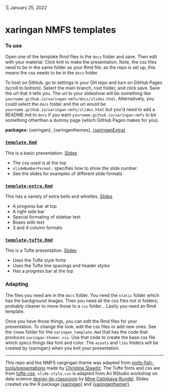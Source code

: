 :spiral_calendar: January 25, 2022 

# xaringan NMFS templates

### To use

Open one of the template Rmd files in the `docs` folder and save. Then edit with your material. Click knit to make the presentation. Note, the css files need to be in the same folder as your Rmd file; as the repo is set up, this means the css needs to be in the `docs` folder.

To host on GitHub, go to settings in your GH repo and turn on GitHub Pages (scroll to bottom). Select the main branch, root folder, and click save. Save the url that it tells you. The url to your slideshow will be something like `yourname.github.io/xaringan-nmfs/docs/slides.html`. Alternatively, you could select the `docs` folder and the url would be `yourname.github.io/xaringan-nmfs/slides.html` but you'd need to add a README.md to `docs` if you want `yourname.github.io/xaringan-nmfs` to be something otherthan a dummy page (which GitHub Pages makes for you).

**packages:** {xaringan}, {xaringanthemes}, [{xaringanExtra}](devtools::install_github("gadenbuie/xaringanExtra"))

### [`template.Rmd`](docs/template.Rmd)

This is a basic presentation. [Slides](https://nmfs-openscapes.github.io/xaringan-nmfs/docs/template.html)

* The css used is at the top
* `slideNumberFormat:` specifies how to show the slide number
* See the slides for examples of different slide formats

### [`template-extra.Rmd`](docs/template-extra.Rmd)

This has a variety of extra bells and whistles. [Slides](https://nmfs-openscapes.github.io/xaringan-nmfs/docs/template-extra.html)

* A progress bar at top
* A right side bar
* Special formating of sidebar text
* Boxes with text
* 3 and 4 column formats

### [`template-tufte.Rmd`](docs/template-tufte.Rmd)

This is a Tufte presentation. [Slides](https://nmfs-openscapes.github.io/xaringan-nmfs/docs/template-tufte.html)

* Uses the Tufte style fonts
* Uses the Tufte line spacings and header styles
* Has a progress bar at the top

### Adapting

The files you need are in the `docs` folder. You need the `static` folder which has the background images. Then you need all the css files not in folders; probably cleaner to move those to a `css` folder... Lastly you need an Rmd template.

Once you have those things, you can edit the Rmd files for your presentation. To change the look, edit the css files or add new ones. See the `theme` folder for the `xaringan_template.Rmd` that has the code that produces `xaringan-themer.css`. Use that code to create the base css file which specs things like font and color. The `assets` and `libs` folders will be created by {xaringan} when you knit your presentation.

<hr>

This repo and the NMFS xargingan theme was adapted from [nmfs-fish-tools/presentations](https://github.com/nmfs-fish-tools/presentations) made by [Christine Stawitz](https://github.com/ChristineStawitz-NOAA). The Tufte fonts and css are from [tufte-css](https://github.com/edwardtufte/tufte-css). `slide-style.css` is adapted from An RStudio workshop on data science [design-ds-classroom](https://github.com/rstudio-conf-2020/design-ds-classroom) by [Mine Cetinkaya-Rundel](https://github.com/mine-cetinkaya-rundel). Slides created via the R package [{xaringan}](https://github.com/yihui/xaringan) and [{xaringanthemer}](https://pkg.garrickadenbuie.com/xaringanthemer/articles/xaringanthemer.html).
